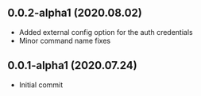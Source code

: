 ## 0.0.2-alpha1 (2020.08.02)
 
 * Added external config option for the auth credentials
 * Minor command name fixes

## 0.0.1-alpha1 (2020.07.24)
 
 * Initial commit